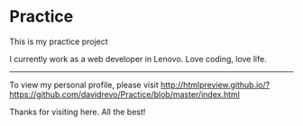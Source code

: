 # Practice
This is my practice project

I currently work as a web developer in Lenovo. Love coding, love life.

-------
To view my personal profile, please visit http://htmlpreview.github.io/?https://github.com/davidrevo/Practice/blob/master/index.html

Thanks for visiting here. All the best!
